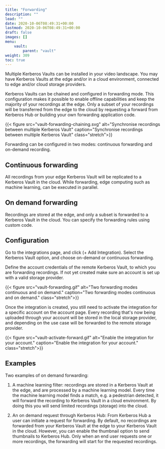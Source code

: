 ```yaml
---
title: "Forwarding"
description: ""
lead: ""
date: 2020-10-06T08:49:31+00:00
lastmod: 2020-10-06T08:49:31+00:00
draft: false
images: []
menu:
    vault:
        parent: "vault"
weight: 309
toc: true
---
```


Multiple Kerberos Vaults can be installed in your video landscape. You may have Kerberos Vaults at the edge and/or in a cloud environment, connected to edge and/or cloud storage providers.

Kerberos Vaults can be chained and configured in forwarding mode. This configuration makes it possible to enable offline capabilities and keep the majority of your recordings at the edge. Only a subset of your recordings will be transferred from the edge to the cloud by requesting a forward from Kerberos Hub or building your own forwarding application code.

{{< figure src="vault-forwarding-chaining.svg" alt="Synchronise recordings between multiple Kerberos Vault" caption="Synchronise recordings between multiple Kerberos Vault" class="stretch">}}

Forwarding can be configured in two modes: continuous forwarding and on-demand recording.

## Continuous forwarding

All recordings from your edge Kerberos Vault will be replicated to a Kerberos Vault in the cloud. While forwarding, edge computing such as machine learning, can be executed in parallel.

## On demand forwarding

Recordings are stored at the edge, and only a subset is forwarded to a Kerberos Vault in the cloud. You can specify the forwarding rules using custom code.

## Configuration

Go to the integrations page, and click (+ Add Integration). Select the Kerberos Vault option, and choose on-demand or continuous forwarding. 

Define the account credentials of the remote Kerberos Vault, to which you are forwarding recordings. If not yet created make sure an account is set up with a valid storage provider.

{{< figure src="vault-forwarding.gif" alt="Two forwarding modes continuous and on demand." caption="Two forwarding modes continuous and on demand." class="stretch">}}

Once the integration is created, you still need to activate the integration for a specific account on the account page. Every recording that's now being uploaded through your account will be stored in the local storage provider, and depending on the use case will be forwarded to the remote storage provider.

{{< figure src="vault-activate-forward.gif" alt="Enable the integration for your account." caption="Enable the integration for your account." class="stretch">}}

## Examples

Two examples of on demand forwarding:

1. A machine learning filter: recordings are stored in a Kerberos Vault at the edge, and are processed by a machine learning model. Every time the machine learning model finds a match, e.g. a pedestrian detected, it will forward the recording to Kerberos Vault in a cloud environment. By doing this you will send limited recordings (storage) into the cloud. 

2. An on demand request through Kerberos Hub: From Kerberos Hub a user can initiate a request for forwarding. By default, no recordings are forwarded from your Kerberos Vault at the edge to your Kerberos Vault in the cloud. However, you can enable the thumbnail option to send thumbnails to Kerberos Hub. Only when an end user requests one or more recordings, the forwarding will start for the requested recordings.

